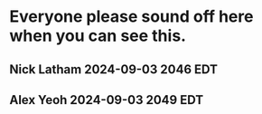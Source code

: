 # Everyone please sound off here when you can see this.
## Nick Latham 2024-09-03 2046 EDT
## Alex Yeoh 2024-09-03 2049 EDT
## 
## 
## 
